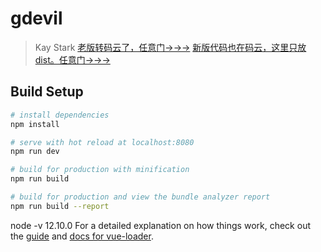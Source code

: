 # gdevil

> Kay Stark
[老版转码云了，任意门→→→](https://gitee.com/g-yk/g-yk)
[新版代码也在码云，这里只放dist。任意门→→→](https://gitee.com/g-yk/kay-web-umi)

## Build Setup

``` bash
# install dependencies
npm install

# serve with hot reload at localhost:8080
npm run dev

# build for production with minification
npm run build

# build for production and view the bundle analyzer report
npm run build --report
```

node -v 12.10.0
For a detailed explanation on how things work, check out the [guide](http://vuejs-templates.github.io/webpack/) and [docs for vue-loader](http://vuejs.github.io/vue-loader).
